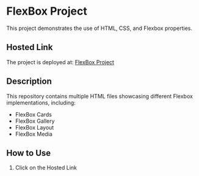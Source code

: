 # FlexBox Project

This project demonstrates the use of HTML, CSS, and Flexbox properties.

## Hosted Link  
The project is deployed at: [FlexBox Project](https://flex-box-project-04-03-2025.vercel.app/)

## Description  
This repository contains multiple HTML files showcasing different Flexbox implementations, including:  
- FlexBox Cards  
- FlexBox Gallery  
- FlexBox Layout  
- FlexBox Media  

## How to Use  
1. Click on the Hosted Link
